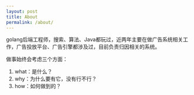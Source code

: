 ```yaml
---
layout: post
title: About
permalink: /about/
---
```


golang后端工程师，搜索、算法、Java都玩过，近两年主要在做广告系统相关工作，广告投放平台、广告引擎都涉及过，目前负责归因相关的系统。

做事始终会考虑三个方面：
1. what：是什么？
2. why：为什么要有它，没有行不行？
3. how：如何做到的？